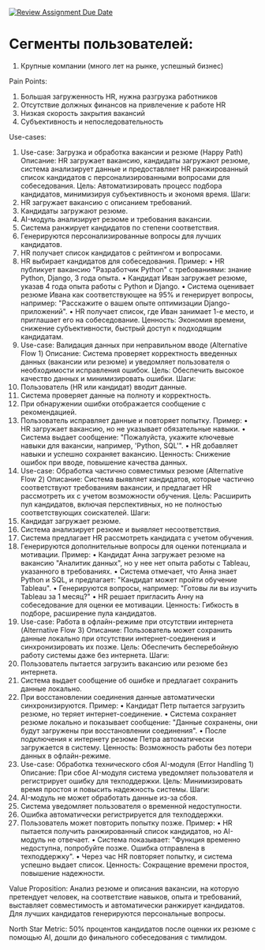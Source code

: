 [![Review Assignment Due Date](https://classroom.github.com/assets/deadline-readme-button-22041afd0340ce965d47ae6ef1cefeee28c7c493a6346c4f15d667ab976d596c.svg)](https://classroom.github.com/a/byBN1fuY)
# Сегменты пользователей:
1. Крупные компании (много лет на рынке, успешный бизнес)

Pain Points:
1. Большая загруженность HR, нужна разгрузка работников
2. Отсутствие должных финансов на привлечение к работе HR
3. Низкая скорость закрытия вакансий
4. Субъективность и непоследовательность

Use-cases: 
1. Use-case: Загрузка и обработка вакансии и резюме (Happy Path)
Описание: HR загружает вакансию, кандидаты загружают резюме, система анализирует данные и предоставляет HR ранжированный список кандидатов с персонализированными вопросами для собеседования.
Цель: Автоматизировать процесс подбора кандидатов, минимизируя субъективность и экономя время.
Шаги:
1.	HR загружает вакансию с описанием требований.
2.	Кандидаты загружают резюме.
3.	AI-модуль анализирует резюме и требования вакансии.
4.	Система ранжирует кандидатов по степени соответствия.
5.	Генерируются персонализированные вопросы для лучших кандидатов.
6.	HR получает список кандидатов с рейтингом и вопросами.
7.	HR выбирает кандидатов для собеседования.
Пример:
•	HR публикует вакансию "Разработчик Python" с требованиями: знание Python, Django, 3 года опыта.
•	Кандидат Иван загружает резюме, указав 4 года опыта работы с Python и Django.
•	Система оценивает резюме Ивана как соответствующее на 95% и генерирует вопросы, например: "Расскажите о вашем опыте оптимизации Django-приложений".
•	HR получает список, где Иван занимает 1-е место, и приглашает его на собеседование.
Ценность: Экономия времени, снижение субъективности, быстрый доступ к подходящим кандидатам.
2. Use-case: Валидация данных при неправильном вводе (Alternative Flow 1)
Описание: Система проверяет корректность введенных данных (вакансии или резюме) и уведомляет пользователя о необходимости исправления ошибок.
Цель: Обеспечить высокое качество данных и минимизировать ошибки.
Шаги:
1.	Пользователь (HR или кандидат) вводит данные.
2.	Система проверяет данные на полноту и корректность.
3.	При обнаружении ошибки отображается сообщение с рекомендацией.
4.	Пользователь исправляет данные и повторяет попытку.
Пример:
•	HR загружает вакансию, но не указывает обязательные навыки.
•	Система выдает сообщение: "Пожалуйста, укажите ключевые навыки для вакансии, например, 'Python, SQL'".
•	HR добавляет навыки и успешно сохраняет вакансию.
Ценность: Снижение ошибок при вводе, повышение качества данных.
3. Use-case: Обработка частично совместимых резюме (Alternative Flow 2)
Описание: Система выявляет кандидатов, которые частично соответствуют требованиям вакансии, и предлагает HR рассмотреть их с учетом возможности обучения.
Цель: Расширить пул кандидатов, включая перспективных, но не полностью соответствующих соискателей.
Шаги:
1.	Кандидат загружает резюме.
2.	Система анализирует резюме и выявляет несоответствия.
3.	Система предлагает HR рассмотреть кандидата с учетом обучения.
4.	Генерируются дополнительные вопросы для оценки потенциала и мотивации.
Пример:
•	Кандидат Анна загружает резюме на вакансию "Аналитик данных", но у нее нет опыта работы с Tableau, указанного в требованиях.
•	Система отмечает, что Анна знает Python и SQL, и предлагает: "Кандидат может пройти обучение Tableau".
•	Генерируются вопросы, например: "Готовы ли вы изучить Tableau за 1 месяц?"
•	HR решает пригласить Анну на собеседование для оценки ее мотивации.
Ценность: Гибкость в подборе, расширение пула кандидатов.
4. Use-case: Работа в офлайн-режиме при отсутствии интернета (Alternative Flow 3)
Описание: Пользователь может сохранить данные локально при отсутствии интернет-соединения и синхронизировать их позже.
Цель: Обеспечить бесперебойную работу системы даже без интернета.
Шаги:
1.	Пользователь пытается загрузить вакансию или резюме без интернета.
2.	Система выдает сообщение об ошибке и предлагает сохранить данные локально.
3.	При восстановлении соединения данные автоматически синхронизируются.
Пример:
•	Кандидат Петр пытается загрузить резюме, но теряет интернет-соединение.
•	Система сохраняет резюме локально и показывает сообщение: "Данные сохранены, они будут загружены при восстановлении соединения".
•	После подключения к интернету резюме Петра автоматически загружается в систему.
Ценность: Возможность работы без потери данных в офлайн-режиме.
5. Use-case: Обработка технического сбоя AI-модуля (Error Handling 1)
Описание: При сбое AI-модуля система уведомляет пользователя и регистрирует ошибку для техподдержки.
Цель: Минимизировать время простоя и повысить надежность системы.
Шаги:
1.	AI-модуль не может обработать данные из-за сбоя.
2.	Система уведомляет пользователя о временной недоступности.
3.	Ошибка автоматически регистрируется для техподдержки.
4.	Пользователь может повторить попытку позже.
Пример:
•	HR пытается получить ранжированный список кандидатов, но AI-модуль не отвечает.
•	Система показывает: "Функция временно недоступна, попробуйте позже. Ошибка отправлена в техподдержку".
•	Через час HR повторяет попытку, и система успешно выдает список.
Ценность: Сокращение времени простоя, повышение надежности.

Value Proposition:
Анализ резюме и описания вакансии, на которую претендует человек, на соответствие навыков, опыта и требований, выставляет совместимость и автоматически ранжирует кандидатов. Для лучших кандидатов генерируются персональные вопросы.

North Star Metric:
50% процентов кандидатов после оценки их резюме с помощью AI, дошли до финального собеседования с тимлидом.


